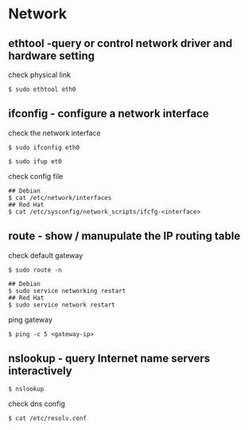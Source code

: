 # Network

## ethtool -query or control network driver and hardware setting

check physical link

    $ sudo ethtool eth0

## ifconfig - configure a network interface

check the network interface

    $ sudo ifconfig eth0

    $ sudo ifup et0
    
check config file

    ## Debian
    $ cat /etc/network/interfaces
    ## Red Hat
    $ cat /etc/sysconfig/network_scripts/ifcfg-<interface>

## route - show / manupulate the IP routing table

check default gateway

    $ sudo route -n

    ## Debian
    $ sudo service networking restart
    ## Red Hat
    $ sudo service network restart

ping gateway

    $ ping -c 5 <gateway-ip>

## nslookup - query Internet name servers interactively

    $ nslookup

check dns config

    $ cat /etc/resolv.conf

